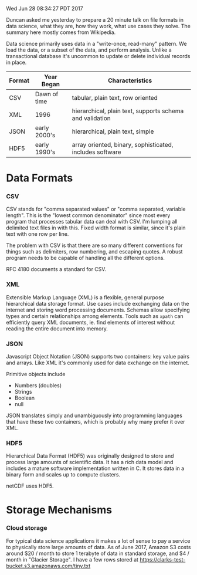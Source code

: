 Wed Jun 28 08:34:27 PDT 2017

Duncan asked me yesterday to prepare a 20 minute talk on file formats in
data science, what they are, how they work, what use cases they solve. The
summary here mostly comes from Wikipedia.

Data science primarily uses data in a "write-once, read-many" pattern.
We load the data, or a subset of the data, and perform analysis. Unlike a
transactional database it's uncommon to update or delete individual records
in place.


| Format    | Year Began    | Characteristics
|-----------|---------------|----------------
| CSV       | Dawn of time  | tabular, plain text, row oriented
| XML       | 1996          | hierarchical, plain text, supports schema and validation
| JSON      | early 2000's  | hierarchical, plain text, simple
| HDF5      | early 1990's  | array oriented, binary, sophisticated, includes software


# Data Formats

### CSV

CSV stands for "comma separated values" or "comma separated, variable
length".  This is the "lowest common denominator" since most every program
that processes tabular data can deal with CSV. I'm lumping all delimited
text files in with this.  Fixed width format is similar, since it's plain
text with one row per line.

The problem with CSV is that there are so many different conventions for
things such as delimiters, row numbering, and escaping quotes. A robust
program needs to be capable of handling all the different options.

RFC 4180 documents a standard for CSV.


### XML

Extensible Markup Language (XML) is a flexible, general purpose
hierarchical data storage format. Use cases include exchanging data on the
internet and storing word processing documents. Schemas allow specifying
types and certain relationships among elements. Tools such as `xpath` can
efficiently query XML documents, ie. find elements of interest without
reading the entire document into memory.


### JSON

Javascript Object Notation (JSON) supports two containers: key value pairs
and arrays. Like XML it's commonly used for data exchange on the internet.

Primitive objects include
- Numbers (doubles)
- Strings
- Boolean
- null

JSON translates simply and unambiguously into programming languages that have these
two containers, which is probably why many prefer it over XML.


### HDF5

Hierarchical Data Format (HDF5) was originally designed to store and
process large amounts of scientific data. It has a rich data model and
includes a mature software implementation written in C. It stores data in a
binary form and scales up to compute clusters.

netCDF uses HDF5. 


# Storage Mechanisms

### Cloud storage

For typical data science applications it makes a lot of sense to pay a
service to physically store large amounts of data. As of June 2017, Amazon
S3 costs around $20 / month to store 1 terabyte of data in standard
storage, and $4 / month in "Glacier Storage".  I have a few rows stored at
https://clarks-test-bucket.s3.amazonaws.com/tiny.txt



